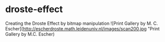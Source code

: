 # droste-effect
Creating the Droste Effect by bitmap manipulation
![Print Gallery by M. C. Escher](http://escherdroste.math.leidenuniv.nl/images/scan200.jpg "Print Gallery by M.C. Escher)
